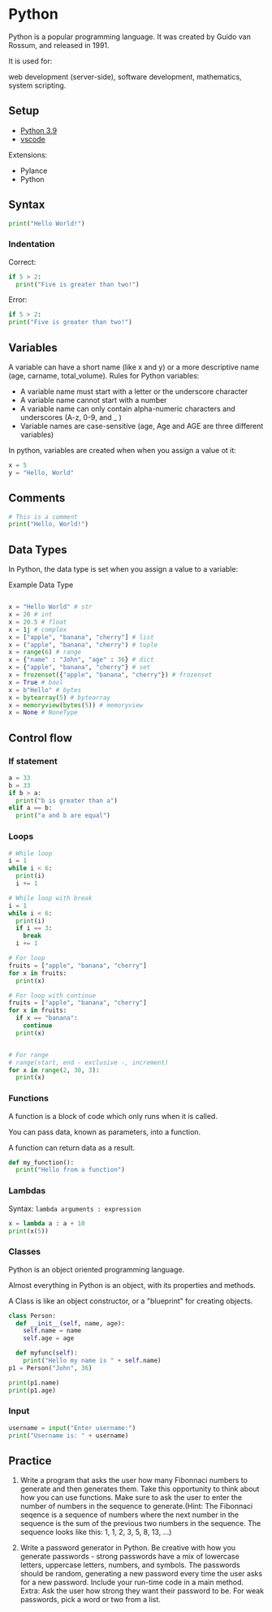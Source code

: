 # Python

Python is a popular programming language. It was created by Guido van Rossum, and released in 1991.

It is used for:

web development (server-side),
software development,
mathematics,
system scripting.

## Setup

- [Python 3.9](https://www.python.org/downloads/)
- [vscode](https://code.visualstudio.com/download)

Extensions:

- Pylance
- Python

## Syntax

```python
print("Hello World!")
```

### Indentation

Correct:

```python
if 5 > 2:
  print("Five is greater than two!")

```

Error:

```python
if 5 > 2:
print("Five is greater than two!")
```

## Variables

A variable can have a short name (like x and y) or a more descriptive name (age, carname, total_volume). Rules for Python variables:

- A variable name must start with a letter or the underscore character
- A variable name cannot start with a number
- A variable name can only contain alpha-numeric characters and underscores (A-z, 0-9, and \_ )
- Variable names are case-sensitive (age, Age and AGE are three different variables)

In python, variables are created when when you assign a value ot it:

```python
x = 5
y = "Hello, World"
```

## Comments

```python
# This is a comment
print("Hello, World!")
```

## Data Types

In Python, the data type is set when you assign a value to a variable:

Example Data Type

```python

x = "Hello World" # str
x = 20 # int
x = 20.5 # float
x = 1j # complex
x = ["apple", "banana", "cherry"] # list
x = ("apple", "banana", "cherry") # tuple
x = range(6) # range
x = {"name" : "John", "age" : 36} # dict
x = {"apple", "banana", "cherry"} # set
x = frozenset({"apple", "banana", "cherry"}) # frozenset
x = True # bool
x = b"Hello" # bytes
x = bytearray(5) # bytearray
x = memoryview(bytes(5)) # memoryview
x = None # NoneType
```

## Control flow

### If statement

```python
a = 33
b = 33
if b > a:
  print("b is greater than a")
elif a == b:
  print("a and b are equal")
```

### Loops

```python
# While loop
i = 1
while i < 6:
  print(i)
  i += 1

# While loop with break
i = 1
while i < 6:
  print(i)
  if i == 3:
    break
  i += 1

# For loop
fruits = ["apple", "banana", "cherry"]
for x in fruits:
  print(x)

# For loop with continue
fruits = ["apple", "banana", "cherry"]
for x in fruits:
  if x == "banana":
    continue
  print(x)


# For range
# range(start, end - exclusive -, increment)
for x in range(2, 30, 3):
  print(x)
```

### Functions

A function is a block of code which only runs when it is called.

You can pass data, known as parameters, into a function.

A function can return data as a result.

```python
def my_function():
  print("Hello from a function")
```

### Lambdas

Syntax: `lambda arguments : expression`

```python
x = lambda a : a + 10
print(x(5))
```

### Classes

Python is an object oriented programming language.

Almost everything in Python is an object, with its properties and methods.

A Class is like an object constructor, or a "blueprint" for creating objects.

```python
class Person:
  def __init__(self, name, age):
    self.name = name
    self.age = age

  def myfunc(self):
    print("Hello my name is " + self.name)
p1 = Person("John", 36)

print(p1.name)
print(p1.age)
```

### Input

```python
username = input("Enter username:")
print("Username is: " + username)
```

## Practice

1. Write a program that asks the user how many Fibonnaci numbers to generate and then generates them. Take this opportunity to think about how you can use functions. Make sure to ask the user to enter the number of numbers in the sequence to generate.(Hint: The Fibonnaci seqence is a sequence of numbers where the next number in the sequence is the sum of the previous two numbers in the sequence. The sequence looks like this: 1, 1, 2, 3, 5, 8, 13, …)

2. Write a password generator in Python. Be creative with how you generate passwords - strong passwords have a mix of
   lowercase letters, uppercase letters, numbers, and symbols. The passwords should be random, generating a new password every
   time the user asks for a new password. Include your run-time code in a main method.
   Extra:
   Ask the user how strong they want their password to be. For weak passwords, pick a word or two from a list.
